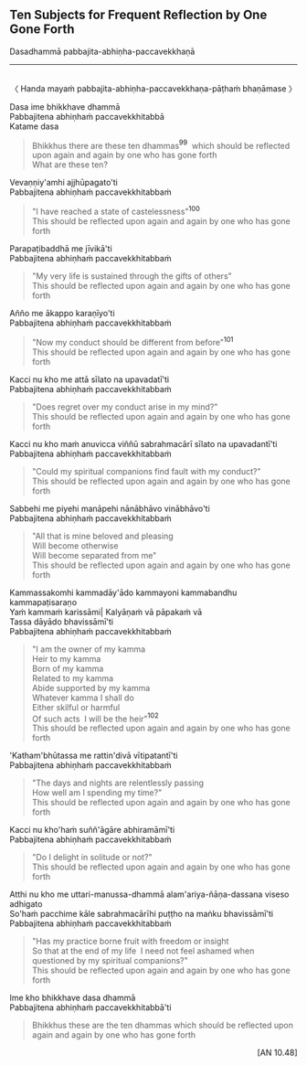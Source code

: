 ## Ten Subjects for Frequent Reflection by One Gone Forth<a id="ten-reflections"></a>
Dasadhammā pabbajita-abhiṇha-paccavekkhaṇā

---
<br>

<center>
〈 Handa mayaṁ pabbajita-abhiṇha-paccavekkhaṇa-pāṭhaṁ bhaṇāmase 〉
</center>

Dasa ime bhikkhave dhammā\
Pabbajitena abhiṇhaṁ paccavekkhitabbā\
Katame dasa

<div class="english">

> Bhikkhus there are these ten dhammas<a href="appendix/endnotes.html#en99" style="text-decoration: none;"><sup>99</sup></a>  which should be reflected upon again and again by one who has gone forth\
> What are these ten?

</div>

Vevaṇṇiy'amhi ajjhūpagato'ti\
Pabbajitena abhiṇhaṁ paccavekkhitabbaṁ

<div class="english">

> "I have reached a state of castelessness"<a href="appendix/endnotes.html#en100" style="text-decoration: none;"><sup>100</sup></a>\
> This should be reflected upon again and again by one who has gone forth

</div>

Parapaṭibaddhā me jīvikā'ti\
Pabbajitena abhiṇhaṁ paccavekkhitabbaṁ

<div class="english">

> "My very life is sustained through the gifts of others"\
> This should be reflected upon again and again by one who has gone forth

</div>

Añño me ākappo karaṇīyo'ti\
Pabbajitena abhiṇhaṁ paccavekkhitabbaṁ

<div class="english">

> "Now my conduct should be different from before"<a href="appendix/endnotes.html#en101" style="text-decoration: none;"><sup>101</sup></a>\
> This should be reflected upon again and again by one who has gone forth

</div>

Kacci nu kho me attā sīlato na upavadatī'ti\
Pabbajitena abhiṇhaṁ paccavekkhitabbaṁ

<div class="english">

> "Does regret over my conduct arise in my mind?"\
> This should be reflected upon again and again by one who has gone forth

</div>


Kacci nu kho maṁ anuvicca viññū sabrahmacārī sīlato na upavadantī'ti
Pabbajitena abhiṇhaṁ paccavekkhitabbaṁ

<div class="english">

> "Could my spiritual companions find fault with my conduct?"\
> This should be reflected upon again and again by one who has gone forth

</div>

Sabbehi me piyehi manāpehi nānābhāvo vinābhāvo'ti\
Pabbajitena abhiṇhaṁ paccavekkhitabbaṁ

<div class="english">

> "All that is mine beloved and pleasing\
> Will become otherwise\
> Will become separated from me"\
> This should be reflected upon again and again by one who has gone forth

</div>

Kammassakomhi kammadāy'ādo kammayoni kammabandhu kammapaṭisaraṇo\
Yaṁ kammaṁ karissāmi|
Kalyāṇaṁ vā pāpakaṁ vā\
Tassa dāyādo bhavissāmī'ti\
Pabbajitena abhiṇhaṁ paccavekkhitabbaṁ

<div class="english">

> "I am the owner of my kamma\
> Heir to my kamma\
> Born of my kamma\
> Related to my kamma\
> Abide supported by my kamma\
> Whatever kamma I shall do\
> Either skilful or harmful\
> Of such acts  I will be the heir"<a href="appendix/endnotes.html#en102" style="text-decoration: none;"><sup>102</sup></a>\
> This should be reflected upon again and again by one who has gone forth

</div>

'Katham'bhūtassa me rattin'divā vītipatantī'ti\
Pabbajitena abhiṇhaṁ paccavekkhitabbaṁ

<div class="english">

> "The days and nights are relentlessly passing\
> How well am I spending my time?"\
> This should be reflected upon again and again by one who has gone forth

</div>

Kacci nu kho'haṁ suññ'āgāre abhiramāmī'ti\
Pabbajitena abhiṇhaṁ paccavekkhitabbaṁ

<div class="english">

> "Do I delight in solitude or not?"\
> This should be reflected upon again and again by one who has gone forth

</div>

Atthi nu kho me uttari-manussa-dhammā alam'ariya-ñāṇa-dassana viseso adhigato\
So'haṁ pacchime kāle sabrahmacārīhi puṭṭho na maṅku bhavissāmī'ti\
Pabbajitena abhiṇhaṁ paccavekkhitabbaṁ

<div class="english">

> "Has my practice borne fruit with freedom or insight\
> So that at the end of my life  I need not feel ashamed when questioned by my spiritual companions?"\
> This should be reflected upon again and again by one who has gone forth

</div>

Ime kho bhikkhave dasa dhammā\
Pabbajitena abhiṇhaṁ paccavekkhitabbā'ti

<div class="english">

> Bhikkhus these are the ten dhammas which should be reflected upon again and again by one who has gone forth

</div>

<p style="text-align:right;">[AN 10.48]</p>
